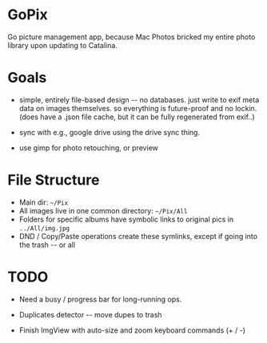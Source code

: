 # GoPix

Go picture management app, because Mac Photos bricked my entire photo library upon updating to Catalina.

# Goals

* simple, entirely file-based design -- no databases.   just write to exif meta data on images themselves.  so everything is future-proof and no lockin.  (does have a .json file cache, but it can be fully regenerated from exif..)

* sync with e.g., google drive using the drive sync thing.

* use gimp for photo retouching, or preview

# File Structure

* Main dir: `~/Pix`
* All images live in one common directory: `~/Pix/All`
* Folders for specific albums have symbolic links to original pics in `../All/img.jpg`
* DND / Copy/Paste operations create these symlinks, except if going into the trash -- or all

# TODO

* Need a busy / progress bar for long-running ops.

* Duplicates detector -- move dupes to trash

* Finish ImgView with auto-size and zoom keyboard commands (+ / -)

